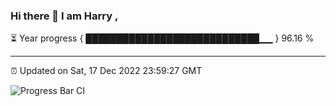 ### Hi there 👋 I am Harry , 

⏳ Year progress { ████████████████████████████▁▁ } 96.16 %

---

⏰ Updated on Sat, 17 Dec 2022 23:59:27 GMT

![Progress Bar CI](https://github.com/duykhang68/duykhang68/workflows/Progress%20Bar%20CI/badge.svg)
